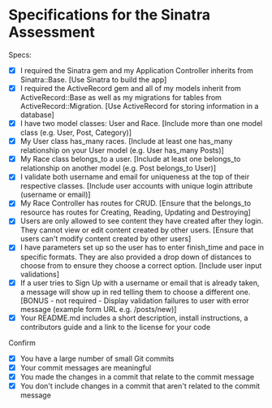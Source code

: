 # Specifications for the Sinatra Assessment

Specs:
- [x] I required the Sinatra gem and my Application Controller inherits from Sinatra::Base.  [Use Sinatra to build the app]
- [x] I required the ActiveRecord gem and all of my models inherit from ActiveRecord::Base as well as my migrations for tables from ActiveRecord::Migration. [Use ActiveRecord for storing information in a database]
- [x] I have two model classes:  User and Race.  [Include more than one model class (e.g. User, Post, Category)]
- [x] My User class has_many races. [Include at least one has_many relationship on your User model (e.g. User has_many Posts)]
- [x] My Race class belongs_to a user.  [Include at least one belongs_to relationship on another model (e.g. Post belongs_to User)]
- [x] I validate both username and email for uniqueness at the top of their respective classes. [Include user accounts with unique login attribute (username or email)]
- [x] My Race Controller has routes for CRUD.  [Ensure that the belongs_to resource has routes for Creating, Reading, Updating and Destroying]
- [x] Users are only allowed to see content they have created after they login.  They cannot view or edit content created by other users.  [Ensure that users can't modify content created by other users]
- [x] I have parameters set up so the user has to enter finish_time and pace in specific formats.  They are also provided a drop down of distances to choose from to ensure they choose a correct option.  [Include user input validations]
- [x] If a user tries to Sign Up with a username or email that is already taken, a message will show up in red telling them to choose a different one. [BONUS - not required - Display validation failures to user with error message (example form URL e.g. /posts/new)]
- [x] Your README.md includes a short description, install instructions, a contributors guide and a link to the license for your code

Confirm
- [x] You have a large number of small Git commits
- [x] Your commit messages are meaningful
- [x] You made the changes in a commit that relate to the commit message
- [x] You don't include changes in a commit that aren't related to the commit message
